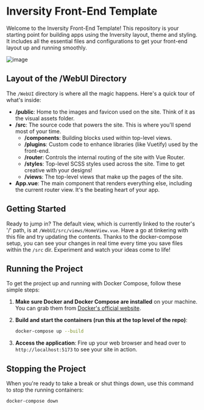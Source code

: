 # Inversity Front-End Template

Welcome to the Inversity Front-End Template! This repository is your starting point for building apps using the Inversity layout, theme and styling. It includes all the essential files and configurations to get your front-end layout up and running smoothly.

![image](https://github.com/user-attachments/assets/7cd49137-31fe-45dd-8b29-1c424fa1bf09)

## Layout of the /WebUI Directory

The `/WebUI` directory is where all the magic happens. Here's a quick tour of what's inside:

- **/public**: Home to the images and favicon used on the site. Think of it as the visual assets folder.
- **/src**: The source code that powers the site. This is where you'll spend most of your time.
  - **/components**: Building blocks used within top-level views.
  - **/plugins**: Custom code to enhance libraries (like Vuetify) used by the front-end.
  - **/router**: Controls the internal routing of the site with Vue Router.
  - **/styles**: Top-level SCSS styles used across the site. Time to get creative with your designs!
  - **/views**: The top-level views that make up the pages of the site.
- **App.vue**: The main component that renders everything else, including the current router view. It's the beating heart of your app.

## Getting Started

Ready to jump in? The default view, which is currently linked to the router's '/' path, is at `/WebUI/src/views/HomeView.vue`. Have a go at tinkering with this file and try updating the contents. Thanks to the docker-compose setup, you can see your changes in real time every time you save files within the `/src` dir. Experiment and watch your ideas come to life!

## Running the Project

To get the project up and running with Docker Compose, follow these simple steps:

1. **Make sure Docker and Docker Compose are installed** on your machine. You can grab them from [Docker's official website](https://www.docker.com/).

2. **Build and start the containers (run this at the top level of the repo)**:
    ```sh
    docker-compose up --build
    ```

3. **Access the application**: 
    Fire up your web browser and head over to `http://localhost:5173` to see your site in action.

## Stopping the Project

When you're ready to take a break or shut things down, use this command to stop the running containers:

```sh
docker-compose down
